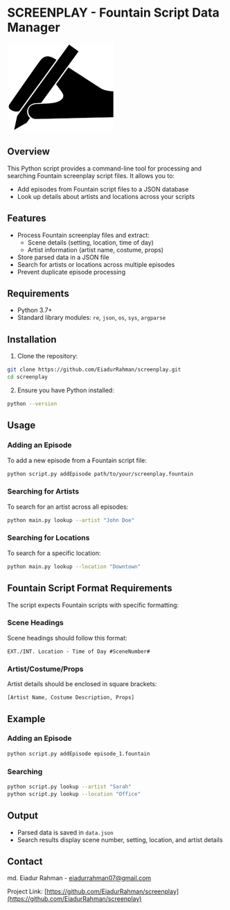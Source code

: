 # SCREENPLAY - Fountain Script Data Manager

![alt text](img/icon.png)

## Overview

This Python script provides a command-line tool for processing and searching Fountain screenplay script files. It allows you to:
- Add episodes from Fountain script files to a JSON database
- Look up details about artists and locations across your scripts

## Features

- Process Fountain screenplay files and extract:
  - Scene details (setting, location, time of day)
  - Artist information (artist name, costume, props)
- Store parsed data in a JSON file
- Search for artists or locations across multiple episodes
- Prevent duplicate episode processing

## Requirements

- Python 3.7+
- Standard library modules: `re`, `json`, `os`, `sys`, `argparse`

## Installation

1. Clone the repository:
```bash
git clone https://github.com/EiadurRahman/screenplay.git
cd screenplay
```

2. Ensure you have Python installed:
```bash
python --version
```

## Usage

### Adding an Episode

To add a new episode from a Fountain script file:
```bash
python script.py addEpisode path/to/your/screenplay.fountain
```

### Searching for Artists

To search for an artist across all episodes:
```bash
python main.py lookup --artist "John Doe"
```

### Searching for Locations

To search for a specific location:
```bash
python main.py lookup --location "Downtown"
```

## Fountain Script Format Requirements

The script expects Fountain scripts with specific formatting:

### Scene Headings
Scene headings should follow this format:
```
EXT./INT. Location - Time of Day #SceneNumber#
```

### Artist/Costume/Props
Artist details should be enclosed in square brackets:
```
[Artist Name, Costume Description, Props]
```

## Example

### Adding an Episode
```bash
python script.py addEpisode episode_1.fountain
```

### Searching
```bash
python script.py lookup --artist "Sarah"
python script.py lookup --location "Office"
```

## Output

- Parsed data is saved in `data.json`
- Search results display scene number, setting, location, and artist details



## Contact

md. Eiadur Rahman - eiadurrahman07@gmail.com

Project Link: [https://github.com/EiadurRahman/screenplay](https://github.com/EiadurRahman/screenplay)
